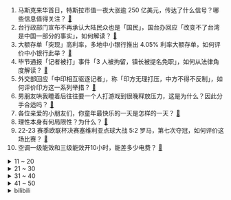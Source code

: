 1. 马斯克来华首日，特斯拉市值一夜大涨逾 250 亿美元，传达了什么信号？哪些信息值得关注？ [:link:](https://www.zhihu.com/question/604022867)
2. 台行政部门宣布不再承认大陆民众也是「国民」，国台办回应「改变不了台湾是中国一部分的事实」，如何解读？ [:link:](https://www.zhihu.com/question/604009085)
3. 大额存单「突现」高利率，多地中小银行推出 4.05% 利率大额存单，如何评价中小银行此举？ [:link:](https://www.zhihu.com/question/604069185)
4. 毕节通报「记者被打」事件「3 人被拘留，镇长被提名免职」，如何从法律角度解读？ [:link:](https://www.zhihu.com/question/604167791)
5. 外交部回应「中印相互驱逐记者」，称「印方无理打压，中方不得不反制」，如何评价印方这一系列举措？ [:link:](https://www.zhihu.com/question/604040117)
6. 男朋友哄我睡着后往往要一个人打游戏到很晚释放压力，这是为什么？因此分手合适吗？ [:link:](https://www.zhihu.com/question/597228825)
7. 各位亲爱的小朋友们，你童年最快乐的一天是怎样的一天？ [:link:](https://www.zhihu.com/question/603835706)
8. 理性本身有何局限性？为什么？ [:link:](https://www.zhihu.com/question/266768424)
9. 22-23 赛季欧联杯决赛塞维利亚点球大战 5:2 罗马，第七次夺冠，如何评价这场比赛？ [:link:](https://www.zhihu.com/question/604149136)
10. 空调一级能效和三级能效开10小时，能差多少电费？ [:link:](https://www.zhihu.com/question/329341284)
<details>
<summary>11 ~ 20</summary>

11. 实验室烧杯能代替生活用品吗？ [:link:](https://www.zhihu.com/question/603126220)
12. 中国象棋记谱的一大弊端为什么不能改？ [:link:](https://www.zhihu.com/question/603749061)
13. 特朗普宣布「若再当选总统，将终结美国『出生公民权』」，提出这一想法的原因是什么？是否可能实现？ [:link:](https://www.zhihu.com/question/604042043)
14. 你为哪一款游戏流过泪？ [:link:](https://www.zhihu.com/question/603778072)
15. 为什么垫脚在篮球比赛中很恶劣，却从来不在足球比赛中被报道？ [:link:](https://www.zhihu.com/question/603831118)
16. 曝利雅得新月再次提高对梅西报价，合同已加码至 2 年 14 亿欧元，你认为梅西会选择去沙特吗？ [:link:](https://www.zhihu.com/question/603998625)
17. 孙悟空为什么不把七十二变教给自己的猴子猴孙？ [:link:](https://www.zhihu.com/question/603305444)
18. 2023 年 618，iPhone 14 还能降到什么水平，现在买还是再等会？ [:link:](https://www.zhihu.com/question/597315213)
19. 长城汽车品牌公关总经理果铁夫离职，他离职后将给公司发展带来哪些影响？ [:link:](https://www.zhihu.com/question/603994079)
20. 2023 LPL 夏季赛 LNG 2:1 TES 取得赛季开门红，如何评价这场比赛？ [:link:](https://www.zhihu.com/question/604066709)
</details>
<details>
<summary>21 ~ 30</summary>

21. 如果孩子的智商是足够的，家里的经济实力也是够的，怎么系统的培养，孩子将来可以考上清华？ [:link:](https://www.zhihu.com/question/603609989)
22. 为什么中国很多火车站的设计都是二楼候车，一楼站台，地下层出站？ [:link:](https://www.zhihu.com/question/21422520)
23. 有孩子的家庭买电车，应该提前考虑哪些问题？ [:link:](https://www.zhihu.com/question/604075803)
24. 都2023年了，儿童安全座椅的普及到底难在哪儿了？ [:link:](https://www.zhihu.com/question/601654273)
25. 《福尔摩斯探案全集》哪个版本翻译的最好? [:link:](https://www.zhihu.com/question/38477141)
26. 为什么说郭靖是实战达人？ [:link:](https://www.zhihu.com/question/600291129)
27. 游戏《重返未来1999》今日开启公测，您对该游戏有哪些期待（内容上或是商业上）？ [:link:](https://www.zhihu.com/question/603948517)
28. 星际战争时代的陆军应该是什么样子的？ [:link:](https://www.zhihu.com/question/502635090)
29. 被公司开除是怎样一种体验？ [:link:](https://www.zhihu.com/question/44336628)
30. 今年 618 想买一台价格不错、品质好的手机用 3 年，大家有什么推荐？ [:link:](https://www.zhihu.com/question/604018961)
</details>
<details>
<summary>31 ~ 40</summary>

31. 怎样挑中一款降噪和音质都很能打的耳机？ [:link:](https://www.zhihu.com/question/555221013)
32. 女孩子数学不好可以学会计吗? [:link:](https://www.zhihu.com/question/603143754)
33. 有什么历史常识因新的出土文物而被推翻？ [:link:](https://www.zhihu.com/question/28526451)
34. 2023 年有哪些运动装备新科技值得关注？ [:link:](https://www.zhihu.com/question/595581320)
35. 为什么猫咪好奇心那么强什么都想碰一碰？它们是不是故意的？ [:link:](https://www.zhihu.com/question/602877225)
36. 不提雨，怎么描写雨很大? [:link:](https://www.zhihu.com/question/603625874)
37. 厨房油烟对我们的伤害有多大？ [:link:](https://www.zhihu.com/question/68265291)
38. 为什么月球的中心天体不是太阳? [:link:](https://www.zhihu.com/question/603421493)
39. 《甄嬛传》中皇后向来心狠手辣，为什么却容忍齐妃生下了三阿哥？ [:link:](https://www.zhihu.com/question/574526669)
40. 装修前怎么和设计师沟通设计要求？有哪些注意事项？ [:link:](https://www.zhihu.com/question/592702387)
</details>
<details>
<summary>41 ~ 50</summary>

41. 为什么说大模型训练很难？ [:link:](https://www.zhihu.com/question/498271491)
42. 如何看待《云襄传》的「奇」与「谋」？ [:link:](https://www.zhihu.com/question/600575537)
43. 带孩子爬山前，应该做好哪些准备？ [:link:](https://www.zhihu.com/question/600341989)
44. 618快来了，今年618你有哪些要入手的家电清单？ [:link:](https://www.zhihu.com/question/600406464)
45. 迈尔斯辞去勇士总经理职务，他曾给球队带来哪些改变？勇士休赛期会有大换血吗？ [:link:](https://www.zhihu.com/question/603982332)
46. 一定要学会哪些人情世故？ [:link:](https://www.zhihu.com/question/531624981)
47. 牧羊犬是怎么牧羊的？ [:link:](https://www.zhihu.com/question/343518952)
48. 6 月 1 日起 21 个省份试点婚姻登记跨省通办，给结婚居民带来哪些便利？ [:link:](https://www.zhihu.com/question/603292883)
49. 6 月 1 日起，我国将实施新一轮省级电网输配电价调整，有何意义？将产生哪些影响？ [:link:](https://www.zhihu.com/question/604119389)
50. 如何教八岁的孩子学会骑自行车？ [:link:](https://www.zhihu.com/question/378776790)
</details><details>
<summary>bilibili</summary>

</details>